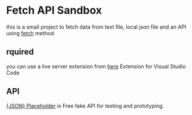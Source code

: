 # Fetch API Sandbox

this is a small project to fetch data from text file, local json file and an API using [fetch](https://developer.mozilla.org/en-US/docs/Web/API/Fetch_API) method



## rquired

you can use a live server extension from [here](https://marketplace.visualstudio.com/items?itemName=ritwickdey.LiveServer)
Extension for Visual Studio Code


## API

[{JSON} Placeholder](https://jsonplaceholder.typicode.com/) is Free fake API for testing and prototyping.

